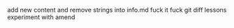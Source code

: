 
add new content and remove strings into info.md 
fuck it fuck
git diff lessons
experiment with amend
